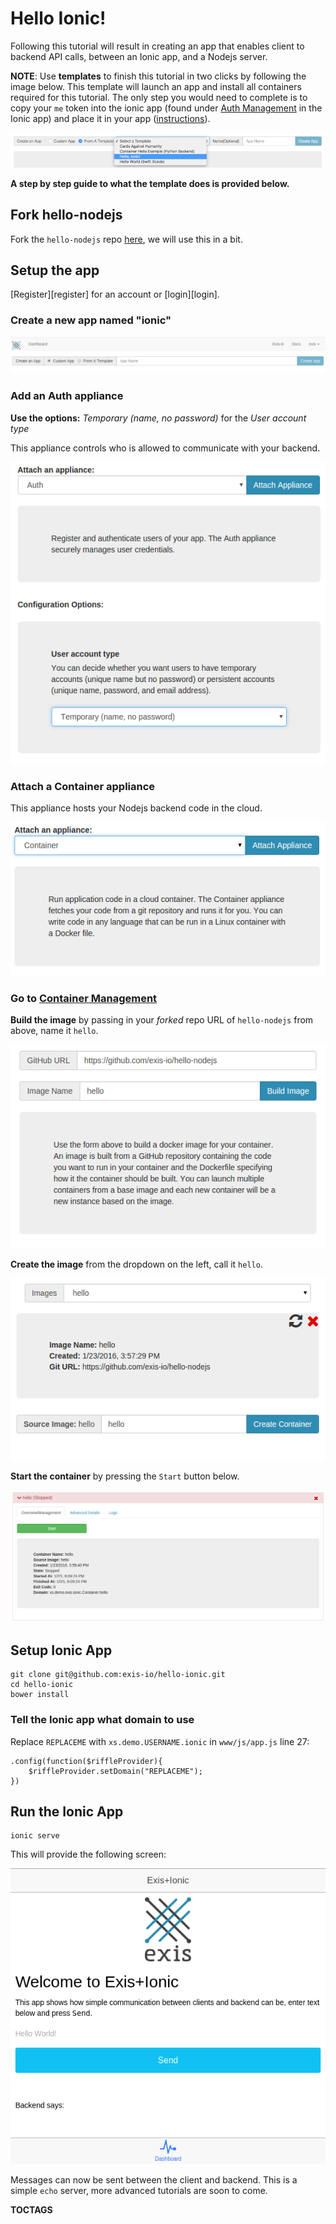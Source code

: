 # Hello Ionic!

Following this tutorial will result in creating an app that enables client to backend API calls, between an Ionic app, and a Nodejs server.

__NOTE__: Use **templates** to finish this tutorial in two clicks by following the image below. This template will launch an app and install all containers required for this tutorial. The only step you would need to complete is to copy your `me` token into the ionic app (found under [Auth Management](https://my.exis.io/#/auth_tokens/ionic) in the Ionic app) and place it in your app ([instructions](/pages/tutorials/ionic/HelloIonic.md#enter-the-me-token-for-credentials)).

![Template](/img/tutorials/ionic/helloionic_template.png)

**A step by step guide to what the template does is provided below.**

## Fork hello-nodejs

Fork the `hello-nodejs` repo [here](https://github.com/exis-io/hello-nodejs), we will use this in a bit.

## Setup the app

[Register][register] for an account or [login][login].

### Create a new app named "ionic"

![Create App](/img/tutorials/templates/web_create_app.png)

### Add an **Auth** appliance

**Use the options:** *Temporary (name, no password)* for the *User account type*

This appliance controls who is allowed to communicate with your backend.

![Auth](/img/tutorials/templates/web_attach_auth.png)

### Attach a **Container** appliance

This appliance hosts your Nodejs backend code in the cloud.

![Container](/img/tutorials/templates/web_attach_container.png)

### Go to [Container Management](https://my.exis.io/#/containers/ionic)

**Build the image** by passing in your *forked* repo URL of `hello-nodejs` from above, name it `hello`.

![Build Image](/img/tutorials/templates/web_container_buildimage.png)

**Create the image** from the dropdown on the left, call it `hello`.

![Create Image](/img/tutorials/templates/web_container_createimage.png)

**Start the container** by pressing the `Start` button below.

![Start Image](/img/tutorials/templates/web_container_startimage.png)

## Setup Ionic App

```
git clone git@github.com:exis-io/hello-ionic.git
cd hello-ionic
bower install
```

### Tell the Ionic app what **domain** to use

Replace `REPLACEME` with `xs.demo.USERNAME.ionic` in `www/js/app.js` line 27:
```
.config(function($riffleProvider){
    $riffleProvider.setDomain("REPLACEME");
})
```

## Run the Ionic App

```
ionic serve
```

This will provide the following screen:

![Ionic app](/img/tutorials/ionic/home.png)

Messages can now be sent between the client and backend. This is a simple `echo` server, more advanced tutorials are soon to come.

__TOCTAGS__

